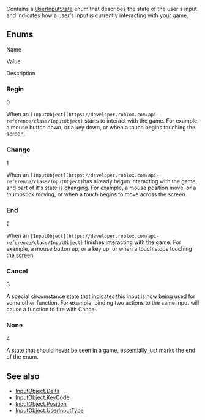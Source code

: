 Contains a [UserInputState](https://developer.roblox.com/en-us/api-reference/enum/UserInputState) enum that describes the state of the user's input and indicates how a user's input is currently interacting with your game.

Enums
-----

Name

Value

Description

### Begin

0

When an `[InputObject](https://developer.roblox.com/api-reference/class/InputObject)` starts to interact with the game. For example, a mouse button down, or a key down, or when a touch begins touching the screen.

### Change

1

When an `[InputObject](https://developer.roblox.com/api-reference/class/InputObject)`has already begun interacting with the game, and part of it's state is changing. For example, a mouse position move, or a thumbstick moving, or when a touch begins to move across the screen.

### End

2

When an `[InputObject](https://developer.roblox.com/api-reference/class/InputObject)` finishes interacting with the game. For example, a mouse button up, or a key up, or when a touch stops touching the screen.

### Cancel

3

A special circumstance state that indicates this input is now being used for some other function. For example, binding two actions to the same input will cause a function to fire with Cancel.

### None

4

A state that should never be seen in a game, essentially just marks the end of the enum.

See also
--------

*   [InputObject.Delta](https://developer.roblox.com/en-us/api-reference/property/InputObject/Delta)
*   [InputObject.KeyCode](https://developer.roblox.com/en-us/api-reference/property/InputObject/KeyCode)
*   [InputObject.Position](https://developer.roblox.com/en-us/api-reference/property/InputObject/Position)
*   [InputObject.UserInputType](https://developer.roblox.com/en-us/api-reference/property/InputObject/UserInputType)